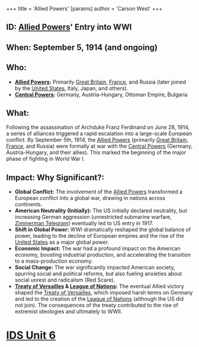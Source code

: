 +++
 title = 'Allied Powers'
[params]
	author = 'Carson West'
+++
## ID: [Allied Powers](./../allied-powers/)' Entry into WWI

## When: September 5, 1914 (and ongoing)

## Who:
* **[Allied Powers](./../allied-powers/):** Primarily [Great Britain](./../great-britain/), [France](./../france/), and Russia (later joined by the [United States](./../united-states/), Italy, Japan, and others).
* **[Central Powers](./../central-powers/):** Germany, Austria-Hungary, Ottoman Empire, Bulgaria

## What: 
Following the assassination of Archduke Franz Ferdinand on June 28, 1914, a series of alliances triggered a rapid escalation into a large-scale European conflict. By September 5th, 1914,  the [Allied Powers](./../allied-powers/) (primarily [Great Britain](./../great-britain/), [France](./../france/), and Russia) were formally at war with the [Central Powers](./../central-powers/) (Germany, Austria-Hungary, and their allies).  This marked the beginning of the major phase of fighting in World War I.

## Impact: Why Significant?:
* **Global Conflict:** The involvement of the [Allied Powers](./../allied-powers/) transformed a European conflict into a global war, drawing in nations across continents.
* **American Neutrality (Initially):** The US initially declared neutrality, but increasing German aggression (unrestricted submarine warfare, [Zimmerman Telegram](./../zimmerman-telegram/)) eventually led to US entry in 1917.
* **Shift in Global Power:** WWI dramatically reshaped the global balance of power, leading to the decline of European empires and the rise of the [United States](./../united-states/) as a major global power.
* **Economic Impact:** The war had a profound impact on the American economy, boosting industrial production, and accelerating the transition to a mass-production economy.
* **Social Change:** The war significantly impacted American society, spurring social and political reforms, but also fueling anxieties about social unrest and radicalism (Red Scare).
* **[Treaty of Versailles](./../treaty-of-versailles/) & [League of Nations](./../league-of-nations/):** The eventual Allied victory shaped the [Treaty of Versailles](./../treaty-of-versailles/), which imposed harsh terms on Germany and led to the creation of the [League of Nations](./../league-of-nations/) (although the US did not join). The consequences of the treaty contributed to the rise of extremist ideologies and ultimately to WWII.

# [IDS Unit 6](./../ids-unit-6/)